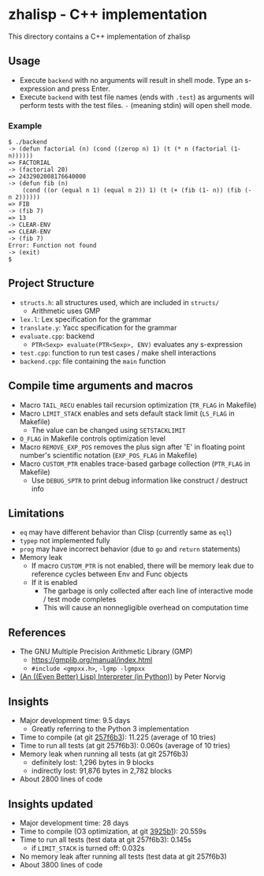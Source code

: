 # zhalisp - C++ implementation
This directory contains a C++ implementation of zhalisp

## Usage
* Execute `backend` with no arguments will result in shell mode. Type an s-expression and press Enter. 
* Execute `backend` with test file names (ends with `.test`) as arguments will perform tests with the test files. `-` (meaning stdin) will open shell mode. 

### Example
```
$ ./backend 
-> (defun factorial (n) (cond ((zerop n) 1) (t (* n (factorial (1- n))))))
=> FACTORIAL
-> (factorial 20)
=> 2432902008176640000
-> (defun fib (n)
    (cond ((or (equal n 1) (equal n 2)) 1) (t (+ (fib (1- n)) (fib (- n 2))))))
=> FIB
-> (fib 7)
=> 13
-> CLEAR-ENV
=> CLEAR-ENV
-> (fib 7)
Error: Function not found
-> (exit)
$ 
```

## Project Structure
* `structs.h`: all structures used, which are included in `structs/`
	* Arithmetic uses GMP
* `lex.l`: Lex specification for the grammar
* `translate.y`: Yacc specification for the grammar
* `evaluate.cpp`: backend
	* `PTR<Sexp> evaluate(PTR<Sexp>, ENV)` evaluates any s-expression
* `test.cpp`: function to run test cases / make shell interactions
* `backend.cpp`: file containing the `main` function

## Compile time arguments and macros
* Macro `TAIL_RECU` enables tail recursion optimization (`TR_FLAG` in Makefile)
* Macro `LIMIT_STACK` enables and sets default stack limit (`LS_FLAG` in Makefile)
	* The value can be changed using `SETSTACKLIMIT`
* `O_FLAG` in Makefile controls optimization level
* Macro `REMOVE_EXP_POS` removes the plus sign after 'E' in floating point number's scientific notation (`EXP_POS_FLAG` in Makefile)
* Macro `CUSTOM_PTR` enables trace-based garbage collection (`PTR_FLAG` in Makefile)
	* Use `DEBUG_SPTR` to print debug information like construct / destruct info

## Limitations
* `eq` may have different behavior than Clisp (currently same as `eql`)
* `typep` not implemented fully
* `prog` may have incorrect behavior (due to `go` and `return` statements)
* Memory leak
	* If macro `CUSTOM_PTR` is not enabled, there will be memory leak due to reference cycles between Env and Func objects
	* If it is enabled
		* The garbage is only collected after each line of interactive mode / test mode completes
		* This will cause an nonnegligible overhead on computation time

## References
* The GNU Multiple Precision Arithmetic Library (GMP)
	* https://gmplib.org/manual/index.html
	* `#include <gmpxx.h>`, `-lgmp -lgmpxx`
* [(An ((Even Better) Lisp) Interpreter (in Python))](http://norvig.com/lispy2.html) by Peter Norvig

## Insights
* Major development time: 9.5 days
	* Greatly referring to the Python 3 implementation
* Time to compile (at git [257f6b3](https://github.com/lxylxy123456/zhalisp/commit/257f6b3abec4969f9c33c5645bd0a825139661b4)): 11.225 (average of 10 tries)
* Time to run all tests (at git 257f6b3): 0.060s (average of 10 tries)
* Memory leak when running all tests (at git 257f6b3)
	* definitely lost: 1,296 bytes in 9 blocks
	* indirectly lost: 91,876 bytes in 2,782 blocks
* About 2800 lines of code

## Insights updated
* Major development time: 28 days
* Time to compile (O3 optimization, at git [3925b1](https://github.com/lxylxy123456/zhalisp/commit/3925b1b6062bb5685bdf7765211b95d931efab15)): 20.559s
* Time to run all tests (test data at git 257f6b3): 0.145s
	* if `LIMIT_STACK` is turned off: 0.032s
* No memory leak after running all tests (test data at git 257f6b3)
* About 3800 lines of code


